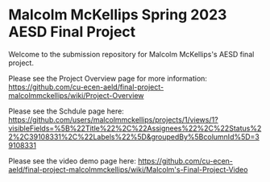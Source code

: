 # Malcolm McKellips Spring 2023 AESD Final Project

Welcome to the submission repository for Malcolm McKellips's AESD final project. 

Please see the Project Overview page for more information: https://github.com/cu-ecen-aeld/final-project-malcolmmckellips/wiki/Project-Overview

Please see the Schdule page here: https://github.com/users/malcolmmckellips/projects/1/views/1?visibleFields=%5B%22Title%22%2C%22Assignees%22%2C%22Status%22%2C39108331%2C%22Labels%22%5D&groupedBy%5BcolumnId%5D=39108331

Please see the video demo page here: https://github.com/cu-ecen-aeld/final-project-malcolmmckellips/wiki/Malcolm's-Final-Project-Video
